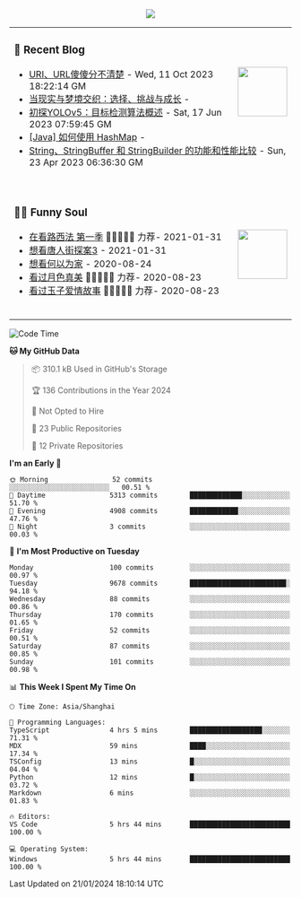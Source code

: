 <div align="center">
  <!-- dynamic typing effect 动态打字效果 -->
  <div>
    <img src="https://readme-typing-svg.demolab.com?font=Fira+Code&pause=10000&color=F76194&random=false&width=500&lines=You+make+your+own+opportunities.;Every+single+day+counts&center=true" />
  </div>
</div>

<table>
<tr>
<td>

### 📃 Recent Blog
        
<img align="right" width="88" src="https://cdn.jsdelivr.net/gh/LJJbyZJU/LJJbyZJU/assets/images/astronaut.png" />
      
<!-- START_SECTION:blog -->
* <a href='https://hsinyau.cc/posts/posts/uri-and-url' target='_blank'>URI、URL傻傻分不清楚</a> - Wed, 11 Oct 2023 18:22:14 GM
* <a href='https://hsinyau.cc/posts/posts/reality-and-dreams-intertwine' target='_blank'>当现实与梦境交织：选择、挑战与成长</a> - 
* <a href='https://hsinyau.cc/posts/posts/explore-yolov5' target='_blank'>初探YOLOv5：目标检测算法概述</a> - Sat, 17 Jun 2023 07:59:45 GM
* <a href='https://hsinyau.cc/posts/posts/java-hashmap-uses' target='_blank'>[Java] 如何使用 HashMap</a> - 
* <a href='https://hsinyau.cc/posts/posts/java-string-string_buffer-string_builder' target='_blank'>String、StringBuffer 和 StringBuilder 的功能和性能比较</a> - Sun, 23 Apr 2023 06:36:30 GM
<!-- END_SECTION:blog -->
      
<!-- for beauty 留个空行好看点 -->
<div>&nbsp;</div>

</td>
</tr>
<tr>
<td>
      
### 🤾‍♂️ Funny Soul
      
<img align="right" width="88" src="https://cdn.jsdelivr.net/gh/sun0225SUN/sun0225SUN/assets/images/artist.png" />
      
<!-- START_SECTION:douban -->
* <a href='http://movie.douban.com/subject/26385614/' target='_blank'>在看路西法 第一季</a> 🌟🌟🌟🌟🌟 力荐- 2021-01-31
* <a href='http://movie.douban.com/subject/27619748/' target='_blank'>想看唐人街探案3</a> - 2021-01-31
* <a href='http://movie.douban.com/subject/30170448/' target='_blank'>想看何以为家</a> - 2020-08-24
* <a href='http://movie.douban.com/subject/26963810/' target='_blank'>看过月色真美</a> 🌟🌟🌟🌟🌟 力荐- 2020-08-23
* <a href='http://movie.douban.com/subject/25796222/' target='_blank'>看过玉子爱情故事</a> 🌟🌟🌟🌟🌟 力荐- 2020-08-23
<!-- END_SECTION:douban -->
      
<!-- for beauty 留个空行好看点 -->
<div>&nbsp;</div>
      
</td>
</tr>
</table>

<!--START_SECTION:waka-->
![Code Time](http://img.shields.io/badge/Code%20Time-1%2C071%20hrs%205%20mins-blue)

**🐱 My GitHub Data** 

> 📦 310.1 kB Used in GitHub's Storage 
 > 
> 🏆 136 Contributions in the Year 2024
 > 
> 🚫 Not Opted to Hire
 > 
> 📜 23 Public Repositories 
 > 
> 🔑 12 Private Repositories 
 > 
**I'm an Early 🐤** 

```text
🌞 Morning                52 commits          ░░░░░░░░░░░░░░░░░░░░░░░░░   00.51 % 
🌆 Daytime                5313 commits        █████████████░░░░░░░░░░░░   51.70 % 
🌃 Evening                4908 commits        ████████████░░░░░░░░░░░░░   47.76 % 
🌙 Night                  3 commits           ░░░░░░░░░░░░░░░░░░░░░░░░░   00.03 % 
```
📅 **I'm Most Productive on Tuesday** 

```text
Monday                   100 commits         ░░░░░░░░░░░░░░░░░░░░░░░░░   00.97 % 
Tuesday                  9678 commits        ████████████████████████░   94.18 % 
Wednesday                88 commits          ░░░░░░░░░░░░░░░░░░░░░░░░░   00.86 % 
Thursday                 170 commits         ░░░░░░░░░░░░░░░░░░░░░░░░░   01.65 % 
Friday                   52 commits          ░░░░░░░░░░░░░░░░░░░░░░░░░   00.51 % 
Saturday                 87 commits          ░░░░░░░░░░░░░░░░░░░░░░░░░   00.85 % 
Sunday                   101 commits         ░░░░░░░░░░░░░░░░░░░░░░░░░   00.98 % 
```


📊 **This Week I Spent My Time On** 

```text
🕑︎ Time Zone: Asia/Shanghai

💬 Programming Languages: 
TypeScript               4 hrs 5 mins        ██████████████████░░░░░░░   71.31 % 
MDX                      59 mins             ████░░░░░░░░░░░░░░░░░░░░░   17.34 % 
TSConfig                 13 mins             █░░░░░░░░░░░░░░░░░░░░░░░░   04.04 % 
Python                   12 mins             █░░░░░░░░░░░░░░░░░░░░░░░░   03.72 % 
Markdown                 6 mins              ░░░░░░░░░░░░░░░░░░░░░░░░░   01.83 % 

🔥 Editors: 
VS Code                  5 hrs 44 mins       █████████████████████████   100.00 % 

💻 Operating System: 
Windows                  5 hrs 44 mins       █████████████████████████   100.00 % 
```


 Last Updated on 21/01/2024 18:10:14 UTC
<!--END_SECTION:waka-->

